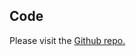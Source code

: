 ## Code
Please visit the [Github repo.](https://github.com/lopezhansel/dev.lopezhansel.com/tree/master/src/components)